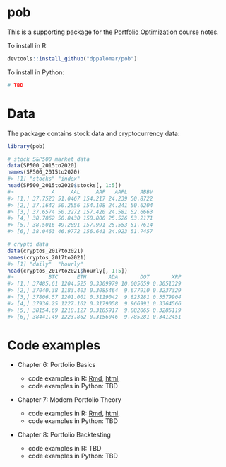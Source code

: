 
<!-- README.md is generated from README.Rmd. Please edit that file -->



# pob
This is a supporting package for the [Portfolio Optimization](https://www.danielppalomar.com/teaching-courses/fall-2021-22-mafs5310-portfolio-optimization-with-r/) course notes.

To install in R:

```r
devtools::install_github("dppalomar/pob")
```

To install in Python:

```r
# TBD
```


# Data
The package contains stock data and cryptocurrency data:

```r
library(pob)

# stock S&P500 market data
data(SP500_2015to2020)
names(SP500_2015to2020)
#> [1] "stocks" "index"
head(SP500_2015to2020$stocks[, 1:5])
#>            A     AAL     AAP   AAPL    ABBV
#> [1,] 37.7523 51.0467 154.217 24.239 50.8722
#> [2,] 37.1642 50.2556 154.108 24.241 50.6204
#> [3,] 37.6574 50.2272 157.420 24.581 52.6663
#> [4,] 38.7862 50.8430 158.800 25.526 53.2171
#> [5,] 38.5016 49.2891 157.991 25.553 51.7614
#> [6,] 38.0463 46.9772 156.641 24.923 51.7457

# crypto data
data(cryptos_2017to2021)
names(cryptos_2017to2021)
#> [1] "daily"  "hourly"
head(cryptos_2017to2021$hourly[, 1:5])
#>           BTC      ETH       ADA       DOT       XRP
#> [1,] 37485.61 1204.525 0.3309979 10.005659 0.3051329
#> [2,] 37040.38 1183.403 0.3085464  9.677910 0.3237329
#> [3,] 37806.57 1201.001 0.3119042  9.823281 0.3579904
#> [4,] 37936.25 1227.162 0.3179058  9.966991 0.3364566
#> [5,] 38154.69 1218.127 0.3185917  9.882065 0.3285119
#> [6,] 38441.49 1223.862 0.3156046  9.785281 0.3412451
```



# Code examples

- Chapter 6: Portfolio Basics
  + code examples in R: [Rmd](code_examples/R/chapter-6.Rmd), [html](https://raw.githack.com/dppalomar/pob/master/code_examples/R/chapter-6.html), 
  + code examples in Python: TBD
  
- Chapter 7: Modern Portfolio Theory
  + code examples in R: [Rmd](code_examples/R/chapter-7.Rmd), [html](https://raw.githack.com/dppalomar/pob/master/code_examples/R/chapter-7.html), 
  + code examples in Python: TBD
  
- Chapter 8: Portfolio Backtesting
  + code examples in R: TBD
  + code examples in Python: TBD  
  
  
